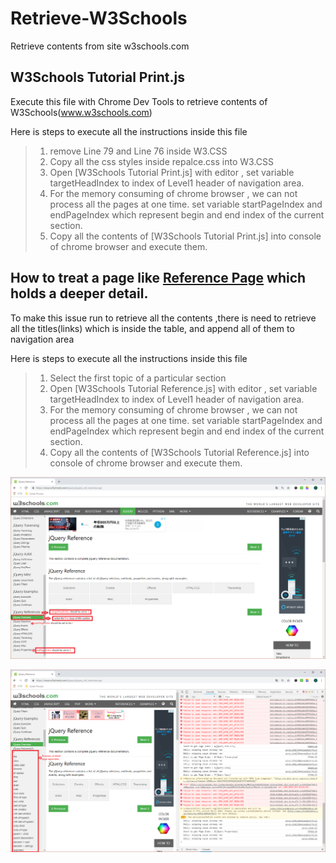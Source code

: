 # Retrieve-W3Schools
Retrieve contents from site w3schools.com

## W3Schools Tutorial Print.js
Execute this file with Chrome Dev Tools to retrieve contents of W3Schools(www.w3schools.com)

Here is steps to execute all the instructions inside this file
> 1. remove Line 79 and Line 76 inside W3.CSS
> 2. Copy all the css styles inside repalce.css into W3.CSS
> 3. Open [W3Schools Tutorial Print.js] with editor , set variable targetHeadIndex to index of Level1 header of navigation area.
> 4. For the memory consuming of chrome browser , we can not process all the pages at one time. set variable startPageIndex and endPageIndex which represent begin and end index of the current section.
> 5. Copy all the contents of [W3Schools Tutorial Print.js] into console of chrome browser and execute them.

## How to treat a page like [Reference Page](https://www.w3schools.com/jquery/jquery_ref_events.asp) which holds a deeper detail.

To make this issue run to retrieve all the contents ,there is need to retrieve all the titles(links) which is inside the table, and append all of them to navigation area

Here is steps to execute all the instructions inside this file

> 1. Select the first topic of a particular section
> 2. Open [W3Schools Tutorial Reference.js] with editor , set variable targetHeadIndex to index of Level1 header of navigation area.
> 3. For the memory consuming of chrome browser , we can not process all the pages at one time. set variable startPageIndex and endPageIndex which represent begin and end index of the current section.
> 4. Copy all the contents of [W3Schools Tutorial Reference.js] into console of chrome browser and execute them.

![Before](/img/Setting_for_Ref.png)

![After](/img/Result_of_Ref.png)
